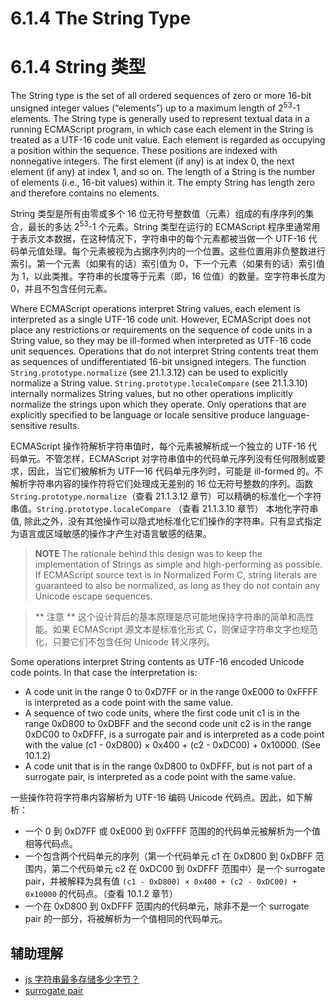 # 6.1.4 The String Type

# 6.1.4 String 类型

The String type is the set of all ordered sequences of zero or more 16-bit unsigned integer values (“elements”) up to a maximum length of 2<sup>53</sup>-1 elements. The String type is generally used to represent textual data in a running ECMAScript program, in which case each element in the String is treated as a UTF-16 code unit value. Each element is regarded as occupying a position within the sequence. These positions are indexed with nonnegative integers. The first element (if any) is at index 0, the next element (if any) at index 1, and so on. The length of a String is the number of elements (i.e., 16-bit values) within it. The empty String has length zero and therefore contains no elements.

String 类型是所有由零或多个 16 位无符号整数值（元素）组成的有序序列的集合，最长的多达 2<sup>53</sup>-1 个元素。String 类型在运行的 ECMAScript 程序里通常用于表示文本数据，在这种情况下，字符串中的每个元素都被当做一个 UTF-16 代码单元值处理。每个元素被视为占据序列内的一个位置。这些位置用非负整数进行索引。第一个元素（如果有的话）索引值为 0，下一个元素（如果有的话）索引值为 1，以此类推。字符串的长度等于元素（即，16 位值）的数量。空字符串长度为 0，并且不包含任何元素。

Where ECMAScript operations interpret String values, each element is interpreted as a single UTF-16 code unit. However, ECMAScript does not place any restrictions or requirements on the sequence of code units in a String value, so they may be ill-formed when interpreted as UTF-16 code unit sequences. Operations that do not interpret String contents treat them as sequences of undifferentiated 16-bit unsigned integers. The function `String.prototype.normalize` (see 21.1.3.12) can be used to explicitly normalize a String value. `String.prototype.localeCompare` (see 21.1.3.10) internally normalizes String values, but no other operations implicitly normalize the strings upon which they operate. Only operations that are explicitly specified to be language or locale sensitive produce language-sensitive results.

ECMAScript 操作符解析字符串值时，每个元素被解析成一个独立的 UTF-16 代码单元。不管怎样，ECMAScript 对字符串值中的代码单元序列没有任何限制或要求，因此，当它们被解析为 UTF—16 代码单元序列时，可能是 ill-formed 的。不解析字符串内容的操作符将它们处理成无差别的 16 位无符号整数的序列。函数`String.prototype.normalize`（查看 21.1.3.12 章节）可以精确的标准化一个字符串值。`String.prototype.localeCompare` （查看 21.1.3.10 章节） 本地化字符串值, 除此之外，没有其他操作可以隐式地标准化它们操作的字符串。只有显式指定为语言或区域敏感的操作才产生对语言敏感的结果。

> **NOTE** The rationale behind this design was to keep the implementation of Strings as simple and high-performing as possible. If ECMAScript source text is in Normalized Form C, string literals are guaranteed to also be normalized, as long as they do not contain any Unicode escape sequences.

> ** 注意 ** 这个设计背后的基本原理是尽可能地保持字符串的简单和高性能。如果 ECMAScript 源文本是标准化形式 C，则保证字符串文字也规范化，只要它们不包含任何 Unicode 转义序列。

Some operations interpret String contents as UTF-16 encoded Unicode code points. In that case the interpretation is:

* A code unit in the range 0 to 0xD7FF or in the range 0xE000 to 0xFFFF is interpreted as a code point with the same value.
* A sequence of two code units, where the first code unit c1 is in the range 0xD800 to 0xDBFF and the second code unit c2 is in the range 0xDC00 to 0xDFFF, is a surrogate pair and is interpreted as a code point with the value (c1 - 0xD800) × 0x400 + (c2 - 0xDC00) + 0x10000. (See 10.1.2)
* A code unit that is in the range 0xD800 to 0xDFFF, but is not part of a surrogate pair, is interpreted as a code point with the same value.

一些操作符将字符串内容解析为 UTF-16 编码 Unicode 代码点。因此，如下解析：

* 一个 0 到 0xD7FF 或 0xE000 到 0xFFFF 范围的的代码单元被解析为一个值相等代码点。
* 一个包含两个代码单元的序列（第一个代码单元 c1 在 0xD800 到 0xDBFF 范围内，第二个代码单元 c2 在 0xDC00 到 0xDFFF 范围中）是一个 surrogate pair，并被解释为具有值 `(c1 - 0xD800) × 0x400 + (c2 - 0xDC00) + 0x10000` 的代码点。（查看 10.1.2 章节）
* 一个在 0xD800 到 0xDFFF 范围内的代码单元，除非不是一个 surrogate pair 的一部分，将被解析为一个值相同的代码单元。

## 辅助理解

* [js 字符串最多存储多少字节？](https://www.zhihu.com/question/61105131/answer/184466677)
* [surrogate pair](https://en.wikipedia.org/wiki/Surrogate)
